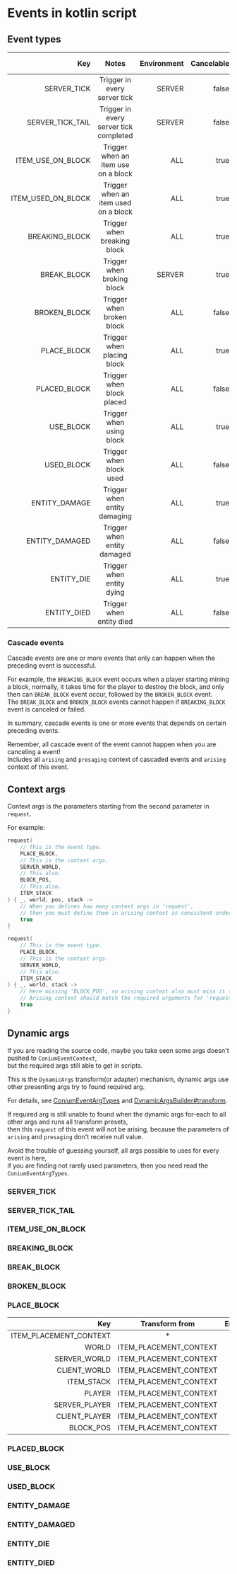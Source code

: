 # Events in kotlin script

## Event types

|                Key |                 Notes                  | Environment | Cancelable |                        Cascade events | Input instance  |
|-------------------:|:--------------------------------------:|------------:|-----------:|--------------------------------------:|:---------------:|
|        SERVER_TICK |      Trigger in every server tick      |      SERVER |      false |                       Too many events | MinecraftServer |
|   SERVER_TICK_TAIL | Trigger in every server tick completed |      SERVER |      false |                                     * | MinecraftServer |
|  ITEM_USE_ON_BLOCK |  Trigger when an item use on a block   |         ALL |       true |                                     * |      Item       |
| ITEM_USED_ON_BLOCK |  Trigger when an item used on a block  |         ALL |       true |                                     * |      Item       |
|     BREAKING_BLOCK |      Trigger when breaking block       |         ALL |       true | ```BREAK_BLOCK```  ```BROKEN_BLOCK``` |      Block      |
|        BREAK_BLOCK |       Trigger when broking block       |      SERVER |       true |                    ```BROKEN_BLOCK``` |      Block      |
|       BROKEN_BLOCK |       Trigger when broken block        |         ALL |      false |                                     * |      Block      |
|        PLACE_BLOCK |       Trigger when placing block       |         ALL |       true |                    ```PLACED_BLOCK``` |      Block      |
|       PLACED_BLOCK |       Trigger when block placed        |         ALL |      false |                                     * |      Block      |
|          USE_BLOCK |        Trigger when using block        |         ALL |       true |                      ```USED_BLOCK``` |      Block      |
|         USED_BLOCK |        Trigger when block used         |         ALL |      false |                                     * |      Block      |
|      ENTITY_DAMAGE |      Trigger when entity damaging      |         ALL |       true |                  ```ENTITY_DAMAGED``` |  EntityType<*>  |
|     ENTITY_DAMAGED |      Trigger when entity damaged       |         ALL |      false |                                     * |  EntityType<*>  |
|         ENTITY_DIE |       Trigger when entity dying        |         ALL |       true |                     ```ENTITY_DEAD``` |  EntityType<*>  |
|        ENTITY_DIED |        Trigger when entity died        |         ALL |      false |                                     * |  EntityType<*>  |

### Cascade events

Cascade events are one or more events that only can happen when the preceding event is successful.

For example, the ```BREAKING_BLOCK``` event occurs when a player starting mining a block, normally, it takes time for the player to destroy the block, and only then can ```BREAK_BLOCK``` event occur, followed by the ```BROKEN_BLOCK``` event.\
The ```BREAK_BLOCK``` and ```BROKEN_BLOCK``` events cannot happen if ```BREAKING_BLOCK``` event is canceled or failed.

In summary, cascade events is one or more events that depends on certain preceding events.

Remember, all cascade event of the event cannot happen when you are canceling a event!\
Includes all ```arising``` and ```presaging``` context of cascaded events and ```arising``` context of this event.

## Context args

Context args is the parameters starting from the second parameter in ```request```.

For example:

``` kts
request(
    // This is the event type.
    PLACE_BLOCK,
    // This is the context args.
    SERVER_WORLD,
    // This also.
    BLOCK_POS,
    // This also.
    ITEM_STACK
) { _, world, pos, stack ->
    // When you defines how many context args in 'request',
    // then you must define them in arising context as consistent order and quantity.
    true
}

request(
    // This is the event type.
    PLACE_BLOCK,
    // This is the context args.
    SERVER_WORLD,
    // This also.
    ITEM_STACK
) { _, world, stack ->
    // Here missing 'BLOCK_POS', so arising context also must miss it to match requiring args.
    // Arising context should match the required arguments for 'request'.
    true
}
```

## Dynamic args

If you are reading the source code, maybe you take seen some args doesn't pushed to ```ConiumEventContext```,\
but the required args still able to get in scripts.

This is the ```DynamicArgs``` transform(or adapter) mechanism, dynamic args use other presenting args try to found required arg.

For details, see [ConiumEventArgTypes](/src/main/java/com/github/cao/awa/conium/event/type/ConiumEventArgTypes.kt) and [DynamicArgsBuilder#transform](/src/main/java/com/github/cao/awa/conium/parameter/DynamicArgsBuilder.kt).

If required arg is still unable to found when the dynamic args for-each to all other args and runs all transform presets,\
then this ```request``` of this event will not be arising, because the parameters of ```arising``` and ```presaging``` don't receive null value.

Avoid the trouble of guessing yourself, all args possible to uses for every event is here, \
if you are finding not rarely used parameters, then you need read the ```ConiumEventArgTypes```.

### SERVER_TICK

### SERVER_TICK_TAIL

### ITEM_USE_ON_BLOCK

### BREAKING_BLOCK

### BREAK_BLOCK

### BROKEN_BLOCK

### PLACE_BLOCK

|                    Key |     Transform from     | Environment |
|-----------------------:|:----------------------:|------------:|
| ITEM_PLACEMENT_CONTEXT |           *            |         ALL |
|                  WORLD | ITEM_PLACEMENT_CONTEXT |         ALL |
|           SERVER_WORLD | ITEM_PLACEMENT_CONTEXT |      SERVER |
|           CLIENT_WORLD | ITEM_PLACEMENT_CONTEXT |      CLIENT |
|             ITEM_STACK | ITEM_PLACEMENT_CONTEXT |         ALL |
|                 PLAYER | ITEM_PLACEMENT_CONTEXT |         ALL |
|          SERVER_PLAYER | ITEM_PLACEMENT_CONTEXT |      SERVER |
|          CLIENT_PLAYER | ITEM_PLACEMENT_CONTEXT |      CLIENT |
|              BLOCK_POS | ITEM_PLACEMENT_CONTEXT |         ALL |

### PLACED_BLOCK

### USE_BLOCK

### USED_BLOCK

### ENTITY_DAMAGE

### ENTITY_DAMAGED

### ENTITY_DIE

### ENTITY_DIED
